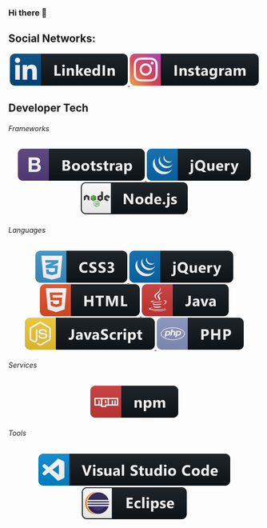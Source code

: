 ### Hi there 👋


## Social Networks:
<p align="center">
  <a href="https://www.linkedin.com/in/joabe-oliveira-9038a51a9/" target="_blank">
    <img src="src/linkedin.svg" alt="linkedin" style="vertical-align:top margin:6px 4px">
  </a>  
  <a href="https://www.instagram.com/jobs_oliveira/" target="_blank">
    <img src="src/instagram.svg" alt="instagram" style="vertical-align:top margin:6px 4px">
  </a>
</p>

## Developer Tech
###### Frameworks
<p align="center">
  <a href="#" target="_blank">
    <img src="src/bootstrap.svg" alt="bootstrap" style="vertical-align:top margin:6px 4px">
  </a>  
  <a href="#" target="_blank">
    <img src="src/jquery.svg" alt="jquery" style="vertical-align:top margin:6px 4px">
  </a>  
  <a href="#" target="_blank">
    <img src="src/nodejs.svg" alt="nodejs" style="vertical-align:top margin:6px 4px">
  </a>  
</p>

###### Languages
<p align="center">
  <a href="#" target="_blank">
    <img src="src/css3.svg" alt="css3" style="vertical-align:top margin:6px 4px">
  </a>  
  <a href="#" target="_blank">
    <img src="src/jquery.svg" alt="jquery" style="vertical-align:top margin:6px 4px">
  </a>  
  <a href="#" target="_blank">
    <img src="src/html.svg" alt="html" style="vertical-align:top margin:6px 4px">
  </a>  
  <a href="#" target="_blank">
    <img src="src/java.svg" alt="java" style="vertical-align:top margin:6px 4px">
  </a>  
  <a href="#" target="_blank">
    <img src="src/js.svg" alt="java script" style="vertical-align:top margin:6px 4px">
  </a>  
  <a href="#" target="_blank">
    <img src="src/php.svg" alt="php" style="vertical-align:top margin:6px 4px">
  </a>  
</p>

###### Services
<p align="center">
  <a href="#" target="_blank">
    <img src="src/npm.svg" alt="npm" style="vertical-align:top margin:6px 4px">
  </a>
</p>

###### Tools
<p align="center">
  <a href="#" target="_blank">
    <img src="src/visualstudio_code.svg" alt="visual studio code" style="vertical-align:top margin:6px 4px">
  </a>
  <a href="#" target="_blank">
    <img src="src/eclipse.svg" alt="eclipse" style="vertical-align:top margin:6px 4px">
  </a>
</p>

<!--
**oliveirajoabe/oliveirajoabe** is a ✨ _special_ ✨ repository because its `README.md` (this file) appears on your GitHub profile.

Here are some ideas to get you started:

- 🔭 I’m currently working on ...
- 🌱 I’m currently learning ...
- 👯 I’m looking to collaborate on ...
- 🤔 I’m looking for help with ...
- 💬 Ask me about ...
- 📫 How to reach me: ...
- 😄 Pronouns: ...
- ⚡ Fun fact: ...
-->
